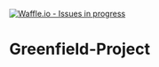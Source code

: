 [![Waffle.io - Issues in progress](https://badge.waffle.io/BugsGroup/Greenfield-Project.png?label=in%20progress&title=In%20Progress)](https://waffle.io/BugsGroup/Greenfield-Project?utm_source=badge)
# Greenfield-Project